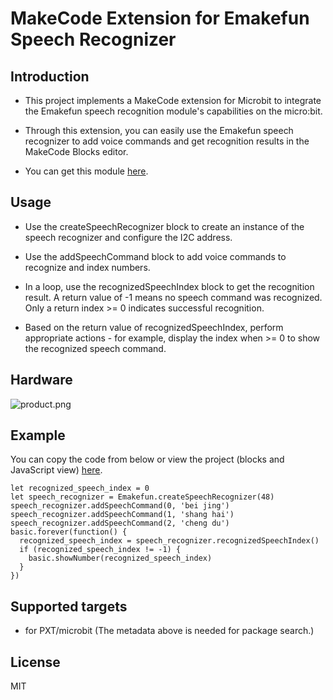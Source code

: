 # MakeCode Extension for Emakefun Speech Recognizer

## Introduction

- This project implements a MakeCode extension for Microbit to integrate the Emakefun speech recognition module's capabilities on the micro:bit.

- Through this extension, you can easily use the Emakefun speech recognizer to add voice commands and get recognition results in the MakeCode Blocks editor.

- You can get this module [here](https://item.taobao.com/item.htm?spm=a1z10.5-c-s.w4002-21556097795.65.30e2feb74EofsM&id=650810486058).

## Usage

- Use the createSpeechRecognizer block to create an instance of the speech recognizer and configure the I2C address.

- Use the addSpeechCommand block to add voice commands to recognize and index numbers.

- In a loop, use the recognizedSpeechIndex block to get the recognition result. A return value of -1 means no speech command was recognized. Only a return index >= 0 indicates successful recognition.

- Based on the return value of recognizedSpeechIndex, perform appropriate actions - for example, display the index when >= 0 to show the recognized speech command.

## Hardware

![product.png](docs/product.png)

## Example

You can copy the code from below or view the project (blocks and JavaScript view) [here](https://makecode.microbit.org/_MA0cLyK4LL79).

```blocks
let recognized_speech_index = 0
let speech_recognizer = Emakefun.createSpeechRecognizer(48)
speech_recognizer.addSpeechCommand(0, 'bei jing')
speech_recognizer.addSpeechCommand(1, 'shang hai')
speech_recognizer.addSpeechCommand(2, 'cheng du')
basic.forever(function() {
  recognized_speech_index = speech_recognizer.recognizedSpeechIndex()
  if (recognized_speech_index != -1) {
    basic.showNumber(recognized_speech_index)
  }
})
```

## Supported targets

- for PXT/microbit
(The metadata above is needed for package search.)

## License

MIT
